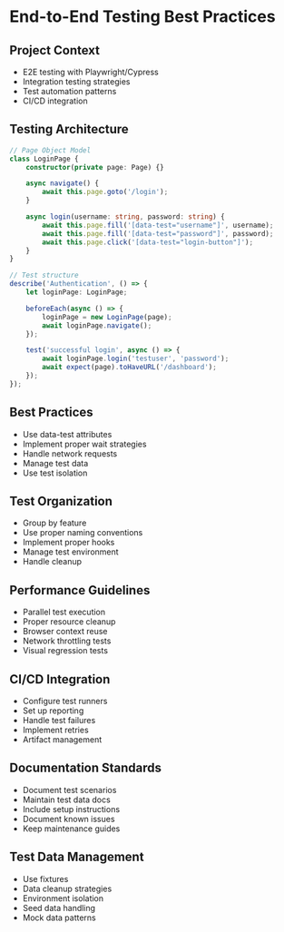 # End-to-End Testing Best Practices

## Project Context
- E2E testing with Playwright/Cypress
- Integration testing strategies
- Test automation patterns
- CI/CD integration

## Testing Architecture
```typescript
// Page Object Model
class LoginPage {
    constructor(private page: Page) {}

    async navigate() {
        await this.page.goto('/login');
    }

    async login(username: string, password: string) {
        await this.page.fill('[data-test="username"]', username);
        await this.page.fill('[data-test="password"]', password);
        await this.page.click('[data-test="login-button"]');
    }
}

// Test structure
describe('Authentication', () => {
    let loginPage: LoginPage;

    beforeEach(async () => {
        loginPage = new LoginPage(page);
        await loginPage.navigate();
    });

    test('successful login', async () => {
        await loginPage.login('testuser', 'password');
        await expect(page).toHaveURL('/dashboard');
    });
});
```

## Best Practices
- Use data-test attributes
- Implement proper wait strategies
- Handle network requests
- Manage test data
- Use test isolation

## Test Organization
- Group by feature
- Use proper naming conventions
- Implement proper hooks
- Manage test environment
- Handle cleanup

## Performance Guidelines
- Parallel test execution
- Proper resource cleanup
- Browser context reuse
- Network throttling tests
- Visual regression tests

## CI/CD Integration
- Configure test runners
- Set up reporting
- Handle test failures
- Implement retries
- Artifact management

## Documentation Standards
- Document test scenarios
- Maintain test data docs
- Include setup instructions
- Document known issues
- Keep maintenance guides

## Test Data Management
- Use fixtures
- Data cleanup strategies
- Environment isolation
- Seed data handling
- Mock data patterns